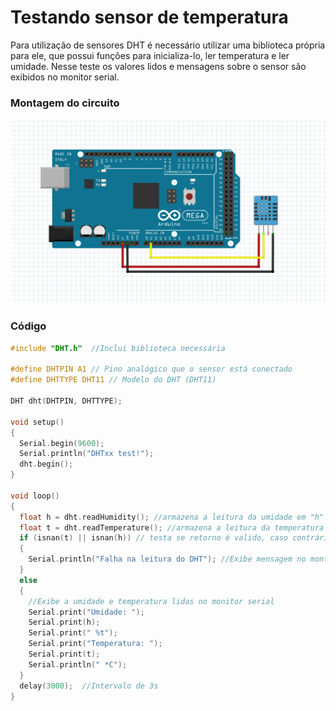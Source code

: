 # Testando sensor de temperatura

Para utilização de sensores DHT é necessário utilizar uma biblioteca própria para ele, que possui funções para inicializa-lo, ler temperatura e ler umidade. Nesse teste os valores lidos e mensagens sobre o sensor são exibidos no monitor serial.

### Montagem do circuito

![DHT](../Imagens/DHT.PNG)

### Código

~~~C
#include "DHT.h"  //Inclui biblioteca necessária
 
#define DHTPIN A1 // Pino analógico que o sensor está conectado
#define DHTTYPE DHT11 // Modelo do DHT (DHT11)

DHT dht(DHTPIN, DHTTYPE);
 
void setup() 
{
  Serial.begin(9600);
  Serial.println("DHTxx test!");
  dht.begin();
}
 
void loop() 
{
  float h = dht.readHumidity(); //armazena a leitura da umidade em "h"
  float t = dht.readTemperature(); //armazena a leitura da temperatura em "t"
  if (isnan(t) || isnan(h)) // testa se retorno é valido, caso contrário algo está errado
  {
    Serial.println("Falha na leitura do DHT"); //Exibe mensagem no montitor serial
  } 
  else
  {
    //Exibe a umidade e temperatura lidas no monitor serial
    Serial.print("Umidade: ");
    Serial.print(h);  
    Serial.print(" %t");
    Serial.print("Temperatura: ");
    Serial.print(t);
    Serial.println(" *C");
  }
  delay(3000);  //Intervalo de 3s
}
~~~
